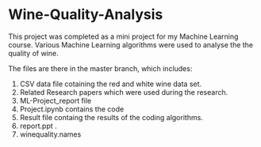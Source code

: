 # Wine-Quality-Analysis
This project was completed as a mini project for my Machine Learning course. Various Machine Learning algorithms were used to analyse the the quality of wine.


The files are there in the master branch, which includes:
1. CSV data file cotaining the red and white wine data set.
2. Related Research papers which were used during the research.
3. ML-Project_report file 
4. Project.ipynb contains the code
5. Result file containg the results of the coding algorithms.
6. report.ppt .
7. winequality.names
